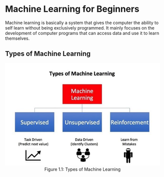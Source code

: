 # Machine Learning for Beginners
Machine learning is basically a system that gives the computer the ability to self learn without being exclusively programmed. It mainly focuses on the development of computer programs that can access data and use it to learn themselves.

## Types of Machine Learning

<p align="center">
<img src="./Figures/ML1.jpg"></br>
Figure 1.1: Types of Machine Learning 
</br></br>

